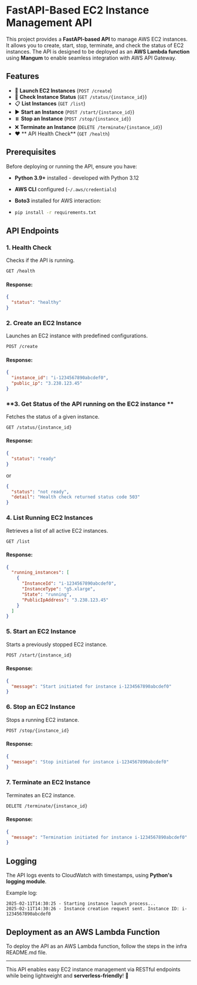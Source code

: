 # FastAPI-Based EC2 Instance Management API

This project provides a **FastAPI-based API** to manage AWS EC2 instances. It allows you to create, start, stop,
terminate, and check the status of EC2 instances. The API is designed to be deployed as an **AWS Lambda function** using
**Mangum** to enable seamless integration with AWS API Gateway.

## Features

- 🚀 **Launch EC2 Instances** (`POST /create`)
- 📡 **Check Instance Status** (`GET /status/{instance_id}`)
- 📋 **List Instances** (`GET /list`)
- ▶️ **Start an Instance** (`POST /start/{instance_id}`)
- ⏸️ **Stop an Instance** (`POST /stop/{instance_id}`)
- ❌ **Terminate an Instance** (`DELETE /terminate/{instance_id}`)
- ❤️ ** API Health Check** (`GET /health`)

## Prerequisites

Before deploying or running the API, ensure you have:

- **Python 3.9+** installed - developed with Python 3.12
- **AWS CLI** configured (`~/.aws/credentials`)
- **Boto3** installed for AWS interaction:

- ```sh
  pip install -r requirements.txt
  ```

## API Endpoints

### **1. Health Check**

Checks if the API is running.

```sh
GET /health
```

#### Response:

```json
{
  "status": "healthy"
}
```

### **2. Create an EC2 Instance**

Launches an EC2 instance with predefined configurations.

```sh
POST /create
```

#### Response:

```json
{
  "instance_id": "i-1234567890abcdef0",
  "public_ip": "3.238.123.45"
}
```

### **3. Get Status of the API running on the EC2 instance **

Fetches the status of a given instance.

```sh
GET /status/{instance_id}
```

#### Response:

```json
{
  "status": "ready"
}
```

or

```json
{
  "status": "not ready",
  "detail": "Health check returned status code 503"
}
```

### **4. List Running EC2 Instances**

Retrieves a list of all active EC2 instances.

```sh
GET /list
```

#### Response:

```json
{
  "running_instances": [
    {
      "InstanceId": "i-1234567890abcdef0",
      "InstanceType": "g5.xlarge",
      "State": "running",
      "PublicIpAddress": "3.238.123.45"
    }
  ]
}
```

### **5. Start an EC2 Instance**

Starts a previously stopped EC2 instance.

```sh
POST /start/{instance_id}
```

#### Response:

```json
{
  "message": "Start initiated for instance i-1234567890abcdef0"
}
```

### **6. Stop an EC2 Instance**

Stops a running EC2 instance.

```sh
POST /stop/{instance_id}
```

#### Response:

```json
{
  "message": "Stop initiated for instance i-1234567890abcdef0"
}
```

### **7. Terminate an EC2 Instance**

Terminates an EC2 instance.

```sh
DELETE /terminate/{instance_id}
```

#### Response:

```json
{
  "message": "Termination initiated for instance i-1234567890abcdef0"
}
```

## Logging

The API logs events to CloudWatch with timestamps, using **Python's logging module**.

Example log:

```plaintext
2025-02-11T14:30:25 - Starting instance launch process...
2025-02-11T14:30:26 - Instance creation request sent. Instance ID: i-1234567890abcdef0
```

## Deployment as an AWS Lambda Function

To deploy the API as an AWS Lambda function, follow the steps in the infra README.md file.

---

This API enables easy EC2 instance management via RESTful endpoints while being lightweight and **serverless-friendly**!
🚀